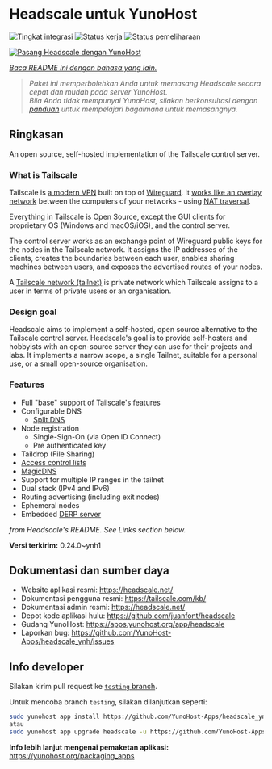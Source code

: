 <!--
N.B.: README ini dibuat secara otomatis oleh <https://github.com/YunoHost/apps/tree/master/tools/readme_generator>
Ini TIDAK boleh diedit dengan tangan.
-->

# Headscale untuk YunoHost

[![Tingkat integrasi](https://apps.yunohost.org/badge/integration/headscale)](https://ci-apps.yunohost.org/ci/apps/headscale/)
![Status kerja](https://apps.yunohost.org/badge/state/headscale)
![Status pemeliharaan](https://apps.yunohost.org/badge/maintained/headscale)

[![Pasang Headscale dengan YunoHost](https://install-app.yunohost.org/install-with-yunohost.svg)](https://install-app.yunohost.org/?app=headscale)

*[Baca README ini dengan bahasa yang lain.](./ALL_README.md)*

> *Paket ini memperbolehkan Anda untuk memasang Headscale secara cepat dan mudah pada server YunoHost.*  
> *Bila Anda tidak mempunyai YunoHost, silakan berkonsultasi dengan [panduan](https://yunohost.org/install) untuk mempelajari bagaimana untuk memasangnya.*

## Ringkasan

An open source, self-hosted implementation of the Tailscale control server.

### What is Tailscale

Tailscale is [a modern VPN](https://tailscale.com/) built on top of
[Wireguard](https://www.wireguard.com/).
It [works like an overlay network](https://tailscale.com/blog/how-tailscale-works/)
between the computers of your networks - using
[NAT traversal](https://tailscale.com/blog/how-nat-traversal-works/).

Everything in Tailscale is Open Source, except the GUI clients for proprietary OS
(Windows and macOS/iOS), and the control server.

The control server works as an exchange point of Wireguard public keys for the
nodes in the Tailscale network. It assigns the IP addresses of the clients,
creates the boundaries between each user, enables sharing machines between users,
and exposes the advertised routes of your nodes.

A [Tailscale network (tailnet)](https://tailscale.com/kb/1136/tailnet/) is private
network which Tailscale assigns to a user in terms of private users or an
organisation.

### Design goal

Headscale aims to implement a self-hosted, open source alternative to the Tailscale
control server.
Headscale's goal is to provide self-hosters and hobbyists with an open-source
server they can use for their projects and labs.
It implements a narrow scope, a single Tailnet, suitable for a personal use, or a small
open-source organisation.

### Features


- Full "base" support of Tailscale's features
- Configurable DNS
  - [Split DNS](https://tailscale.com/kb/1054/dns/#using-dns-settings-in-the-admin-console)
- Node registration
  - Single-Sign-On (via Open ID Connect)
  - Pre authenticated key
- Taildrop (File Sharing)
- [Access control lists](https://tailscale.com/kb/1018/acls/)
- [MagicDNS](https://tailscale.com/kb/1081/magicdns)
- Support for multiple IP ranges in the tailnet
- Dual stack (IPv4 and IPv6)
- Routing advertising (including exit nodes)
- Ephemeral nodes
- Embedded [DERP server](https://tailscale.com/blog/how-tailscale-works/#encrypted-tcp-relays-derp)

*from Headscale's README. See Links section below.*


**Versi terkirim:** 0.24.0~ynh1
## Dokumentasi dan sumber daya

- Website aplikasi resmi: <https://headscale.net/>
- Dokumentasi pengguna resmi: <https://tailscale.com/kb/>
- Dokumentasi admin resmi: <https://headscale.net/>
- Depot kode aplikasi hulu: <https://github.com/juanfont/headscale>
- Gudang YunoHost: <https://apps.yunohost.org/app/headscale>
- Laporkan bug: <https://github.com/YunoHost-Apps/headscale_ynh/issues>

## Info developer

Silakan kirim pull request ke [`testing` branch](https://github.com/YunoHost-Apps/headscale_ynh/tree/testing).

Untuk mencoba branch `testing`, silakan dilanjutkan seperti:

```bash
sudo yunohost app install https://github.com/YunoHost-Apps/headscale_ynh/tree/testing --debug
atau
sudo yunohost app upgrade headscale -u https://github.com/YunoHost-Apps/headscale_ynh/tree/testing --debug
```

**Info lebih lanjut mengenai pemaketan aplikasi:** <https://yunohost.org/packaging_apps>
